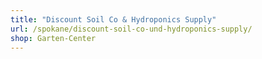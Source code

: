 ```yaml
---
title: "Discount Soil Co & Hydroponics Supply"
url: /spokane/discount-soil-co-und-hydroponics-supply/
shop: Garten-Center
---
```


